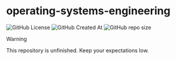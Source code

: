 # operating-systems-engineering

![GitHub License](https://img.shields.io/github/license/AntonioBerna/operating-systems-engineering)
![GitHub Created At](https://img.shields.io/github/created-at/antonioberna/operating-systems-engineering)
![GitHub repo size](https://img.shields.io/github/repo-size/antonioberna/operating-systems-engineering)

> [!WARNING]
> This repository is unfinished. Keep your expectations low.
